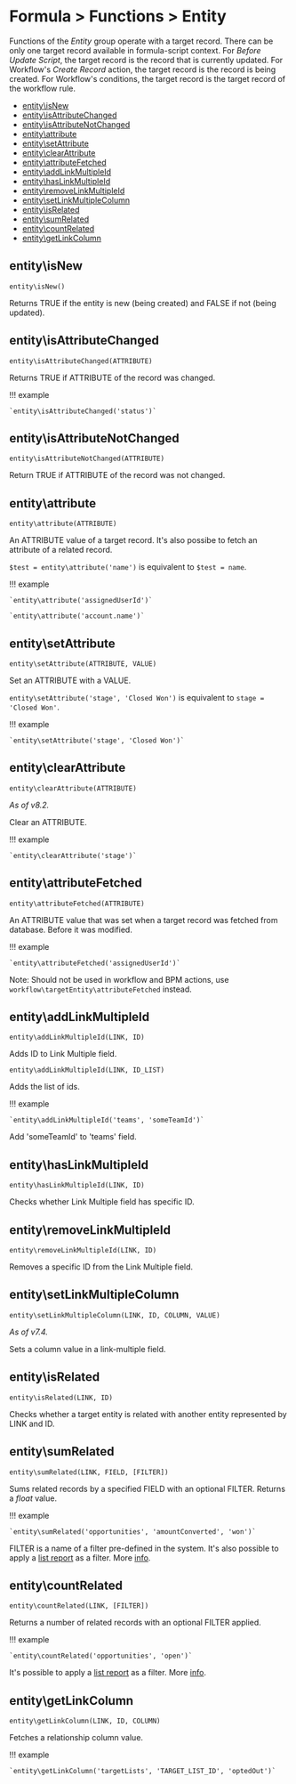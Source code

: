# Formula > Functions > Entity

Functions of the *Entity* group operate with a target record. There can be only one target record available in formula-script context.
For *Before Update Script*, the target record is the record that is currently updated. For Workflow's *Create Record* action,
the target record is the record is being created. For Workflow's conditions, the target record is the target record of the workflow rule.

* [entity\isNew](#entityisnew)
* [entity\isAttributeChanged](#entityisattributechanged)
* [entity\isAttributeNotChanged](#entityisattributenotchanged)
* [entity\attribute](#entityattribute)
* [entity\setAttribute](#entitysetattribute)
* [entity\clearAttribute](#entityclearattribute)
* [entity\attributeFetched](#entityattributefetched)
* [entity\addLinkMultipleId](#entityaddlinkmultipleid)
* [entity\hasLinkMultipleId](#entityhaslinkmultipleid)
* [entity\removeLinkMultipleId](#entityremovelinkmultipleid)
* [entity\setLinkMultipleColumn](#entitysetlinkmultiplecolumn)
* [entity\isRelated](#entityisrelated)
* [entity\sumRelated](#entitysumrelated)
* [entity\countRelated](#entitycountrelated)
* [entity\getLinkColumn](#entitygetlinkcolumn)


## entity\isNew

`entity\isNew()`

Returns TRUE if the entity is new (being created) and FALSE if not (being updated).

## entity\isAttributeChanged

`entity\isAttributeChanged(ATTRIBUTE)`

Returns TRUE if ATTRIBUTE of the record was changed.

!!! example

    `entity\isAttributeChanged('status')`

## entity\isAttributeNotChanged

`entity\isAttributeNotChanged(ATTRIBUTE)`

Return TRUE if ATTRIBUTE of the record was not changed.

## entity\attribute

`entity\attribute(ATTRIBUTE)`

An ATTRIBUTE value of a target record. It's also possibe to fetch an attribute of a related record.

`$test = entity\attribute('name')` is equivalent to `$test = name`.

!!! example

    `entity\attribute('assignedUserId')`

    `entity\attribute('account.name')`

## entity\setAttribute

`entity\setAttribute(ATTRIBUTE, VALUE)`

Set an ATTRIBUTE with a VALUE.

`entity\setAttribute('stage', 'Closed Won')` is equivalent to `stage = 'Closed Won'`.

!!! example

    `entity\setAttribute('stage', 'Closed Won')`

## entity\clearAttribute

`entity\clearAttribute(ATTRIBUTE)`

*As of v8.2.*

Clear an ATTRIBUTE.

!!! example

    `entity\clearAttribute('stage')`

## entity\attributeFetched

`entity\attributeFetched(ATTRIBUTE)`

An ATTRIBUTE value that was set when a target record was fetched from database. Before it was modified.

!!! example

    `entity\attributeFetched('assignedUserId')`

Note: Should not be used in workflow and BPM actions, use `workflow\targetEntity\attributeFetched` instead.

## entity\addLinkMultipleId

`entity\addLinkMultipleId(LINK, ID)`

Adds ID to Link Multiple field.

`entity\addLinkMultipleId(LINK, ID_LIST)`

Adds the list of ids.

!!! example

    `entity\addLinkMultipleId('teams', 'someTeamId')`

Add 'someTeamId' to 'teams' field.

## entity\hasLinkMultipleId

`entity\hasLinkMultipleId(LINK, ID)`

Checks whether Link Multiple field has specific ID.

## entity\removeLinkMultipleId

`entity\removeLinkMultipleId(LINK, ID)`

Removes a specific ID from the Link Multiple field.

## entity\setLinkMultipleColumn

`entity\setLinkMultipleColumn(LINK, ID, COLUMN, VALUE)`

*As of v7.4.*

Sets a column value in a link-multiple field.

## entity\isRelated

`entity\isRelated(LINK, ID)`

Checks whether a target entity is related with another entity represented by LINK and ID.

## entity\sumRelated

`entity\sumRelated(LINK, FIELD, [FILTER])`

Sums related records by a specified FIELD with an optional FILTER. Returns a *float* value.

!!! example

    `entity\sumRelated('opportunities', 'amountConverted', 'won')`

FILTER is a name of a filter pre-defined in the system. It's also possible to apply a [list report](../../user-guide/reports.md) as a filter. More [info](../formula.md#filter).

## entity\countRelated

`entity\countRelated(LINK, [FILTER])`

Returns a number of related records with an optional FILTER applied.

!!! example

    `entity\countRelated('opportunities', 'open')`

It's possible to apply a [list report](../../user-guide/reports.md) as a filter. More [info](../formula.md#filter).

## entity\getLinkColumn

`entity\getLinkColumn(LINK, ID, COLUMN)`

Fetches a relationship column value.

!!! example

    `entity\getLinkColumn('targetLists', 'TARGET_LIST_ID', 'optedOut')`
